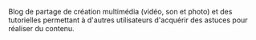 Blog de partage de création multimédia (vidéo, son et photo) et des tutorielles permettant à d'autres utilisateurs d'acquérir des astuces pour réaliser du contenu.
